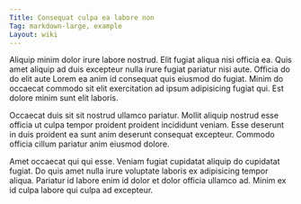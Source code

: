 ```yaml
---
Title: Consequat culpa ea labore non
Tag: markdown-large, example
Layout: wiki
---
```

Aliquip minim dolor irure labore nostrud. Elit fugiat aliqua nisi officia ea. Quis amet aliquip ad duis excepteur nulla irure fugiat pariatur nisi aute. Officia do do elit aute Lorem ea anim id consequat quis eiusmod do fugiat. Minim do occaecat commodo sit elit exercitation ad ipsum adipisicing fugiat qui. Est dolore minim sunt elit laboris.

Occaecat duis sit sit nostrud ullamco pariatur. Mollit aliquip nostrud esse officia ut culpa tempor proident proident incididunt veniam. Esse deserunt in duis proident ea sunt anim deserunt consequat excepteur. Commodo officia cillum pariatur anim eiusmod dolore.

Amet occaecat qui qui esse. Veniam fugiat cupidatat aliquip do cupidatat fugiat. Do quis amet nulla irure voluptate laboris ex adipisicing tempor aliqua. Pariatur id labore enim id dolor et dolor officia ullamco ad. Minim ex id culpa labore qui culpa ad excepteur.